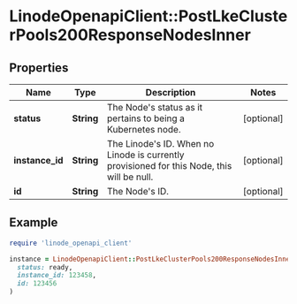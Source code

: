 # LinodeOpenapiClient::PostLkeClusterPools200ResponseNodesInner

## Properties

| Name | Type | Description | Notes |
| ---- | ---- | ----------- | ----- |
| **status** | **String** | The Node&#39;s status as it pertains to being a Kubernetes node. | [optional] |
| **instance_id** | **String** | The Linode&#39;s ID. When no Linode is currently provisioned for this Node, this will be null. | [optional] |
| **id** | **String** | The Node&#39;s ID. | [optional] |

## Example

```ruby
require 'linode_openapi_client'

instance = LinodeOpenapiClient::PostLkeClusterPools200ResponseNodesInner.new(
  status: ready,
  instance_id: 123458,
  id: 123456
)
```


